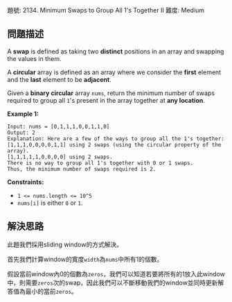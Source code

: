 題號: 2134. Minimum Swaps to Group All 1's Together II
難度: Medium

## 問題描述
A **swap** is defined as taking two **distinct** positions in an array and swapping the values in them.

A **circular** array is defined as an array where we consider the **first** element and the **last** element to be **adjacent**.

Given a **binary circular** array `nums`, return the minimum number of swaps required to group all `1`'s present in the array together at **any location**.

**Example 1:**
```
Input: nums = [0,1,1,1,0,0,1,1,0]
Output: 2
Explanation: Here are a few of the ways to group all the 1's together:
[1,1,1,0,0,0,0,1,1] using 2 swaps (using the circular property of the array).
[1,1,1,1,1,0,0,0,0] using 2 swaps.
There is no way to group all 1's together with 0 or 1 swaps.
Thus, the minimum number of swaps required is 2.
```

**Constraints:**

- `1 <= nums.length <= 10^5`
- `nums[i]` is either `0` or `1`.

## 解決思路
此題我們採用sliding window的方式解決。

首先我們計算window的寬度`width`為`nums`中所有1的個數。

假設當前window內0的個數為`zeros`，我們可以知道若要將所有的1放入此window中，則需要`zeros`次的swap，因此我們可以不斷移動我們的window並同時更新解答值為最小的當前`zeros`。

